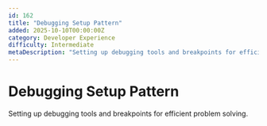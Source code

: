 ```yaml
---
id: 162
title: "Debugging Setup Pattern"
added: 2025-10-10T00:00:00Z
category: Developer Experience
difficulty: Intermediate
metaDescription: "Setting up debugging tools and breakpoints for efficient problem solving."
---
```


# Debugging Setup Pattern

Setting up debugging tools and breakpoints for efficient problem solving.
